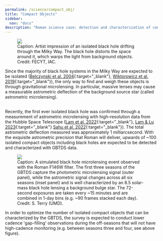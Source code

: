 ```yaml
---
permalink: /science/compact_obj/
title: "Compact Objects"
sidebar:
  nav: "docs"
description: "Roman science case: detection and characterization of compact objects via astrometric microlensing."
---
```


<figure>
    <a href="{{ site.url }}{{ site.baseurl }}/assets/images/isolated_BH.jpeg">
        <img src="{{ site.url }}{{ site.baseurl }}/assets/images/isolated_BH.jpeg">
    </a>
    <figcaption>Caption: Artist impression of an isolated black hole drifting through the Milky Way. The black hole 
        distorts the space around it, which warps the light from background objects.
        <br>
    Credit: FECYT, IAC.</figcaption>
</figure>

Since the majority of black hole systems in the Milky Way are expected to be isolated ([Belczynski et al. 2004](https://iopscience.iop.org/article/10.1086/422191){:target="_blank"}, 
[Wiktorowicz et al. 2019](https://iopscience.iop.org/article/10.3847/1538-4357/ab45e6){:target="_blank"}), the
only way to find and weigh these objects is through gravitational microlensing. In particular, massive lenses may cause
a measurable astrometric deflection of the background source star (called astrometric microlensing).

&nbsp;  
Recently, the first ever isolated black hole was confirmed through a measurement of astrometric microlensing with high-resolution
data from the Hubble Space Telescope ([Lam et al. 2022](https://iopscience.iop.org/article/10.3847/2041-8213/ac7442/meta){:target="_blank"},
[Lam & Lu 2023](https://iopscience.iop.org/article/10.3847/1538-4357/aced4a/meta){:target="_blank"}
[Sahu et al. 2022](https://iopscience.iop.org/article/10.3847/1538-4357/ac739e/meta){:target="_blank"}). The total astrometric
deflection measured was approximately 1 milliarcsecond. With the exquisite astrometric precision that Roman will deliver, 
upwards of ~100 isolated compact objects including black holes are expected to be detected and characterized with GBTDS data.

<figure>
    <a href="{{ site.url }}{{ site.baseurl }}/assets/images/roman_bh_simulated.png">
        <img src="{{ site.url }}{{ site.baseurl }}/assets/images/roman_bh_simulated.png">
    </a>
    <figcaption>Caption: A simulated black hole microlensing event observed with the Roman F146W filter. The first three
    seasons of the GBTDS capture the photometric microlensing signal (outer panel), while the astrometric signal changes across all six 
    seasons (inset panel) and is well characterized by an 8.5 solar-mass black hole lensing a background bulge star. 
    The 72-second exposures are taken every ~15 minutes and are combined in 1-day bins (e.g. ~90 frames stacked each day).
    <br>
    Credit: S. Terry (UMD).</figcaption>
</figure>

In order to optimize the number of isolated compact objects that can be characterized by the GBTDS, the survey is expected
to conduct lower cadence 'gap-filling' observations during the off-seasons that will not have high-cadence monitoring (e.g. between
seasons three and four, see above figure).
